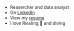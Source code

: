 - Reasercher and data analyst
- On [LinkedIn]( )
- View my [resume](https://docs.google.com/document/d/1dPsIcYRTzDHTLgkWEDVtsKrrgO6dSw_fzccNaqDNeMY/edit?usp=sharing)
- I love Riesling 🍷 and diving

<!--
**donavon/donavon** is a ✨ _special_ ✨ repository because its `README.md` (this file) appears on your GitHub profile.

- 👋 Hi, I’m @Moltotatto
- 👀 I’m interested in ...data analysis
- 🌱 I’m currently learning ...statistic
- 💞️ I’m looking to collaborate on ...ornithological research
- 📫 How to reach me ...@moltotatto (https://t.me/moltotatto)

<!---
Moltotatto/Moltotatto is a ✨ special ✨ repository because its `README.md` (this file) appears on your GitHub profile.
You can click the Preview link to take a look at your changes.
--->
